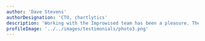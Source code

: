 ```yaml
---
author: 'Dave Stevens'
authorDesignation: 'CTO, chartlytics'
description: 'Working with the Improwised team has been a pleasure. They helped us get our software and business off the ground. We could not have gotten to where we are today without their help!'
profileImage: '../../images/testimonials/photo3.png'
---
```

